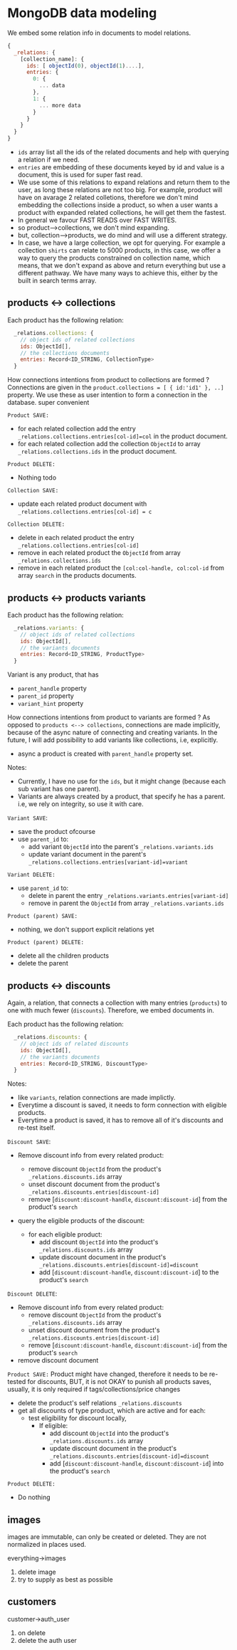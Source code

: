# MongoDB data modeling

We embed some relation info in documents to model relations.
```js
{
  _relations: {
    [collection_name]: {
      ids: [ objectId(0), objectId(1)....],
      entries: {
        0: {
          ... data
        },
        1: {
          ... more data
        }
      }
    }    
  }
}
```

- `ids` array list all the ids of the related documents and 
help with querying a relation if we need.
- `entries` are embedding of these documents keyed by id and value is a document, this 
is used for super fast read.
- We use some of this relations to expand relations and return them to the user, 
as long these relations are not too big. For example, product will have on avarage 2 
related colletions, therefore we don't mind embedding the collections inside a product,
so when a user wants a product with expanded related collections, he will get them the fastest.
- In general we favour FAST READS over FAST WRITES.
- so product-->collections, we don't mind expanding.
- but, collection-->products, we do mind and will use a different strategy.
- In case, we have a large collection, we opt for querying.
For example a collection `shirts` can relate to 5000 products, in this case,
we offer a way to query the products constrained on collection name, which means, that
we don't expand as above and return everything but use a different pathway. We have many ways
to achieve this, either by the built in search terms array.


## products <-> collections
Each product has the following relation:
```js
  _relations.collections: {
    // object ids of related collections
    ids: ObjectId[],
    // the collections documents
    entries: Record<ID_STRING, CollectionType>
  }
```

How connections intentions from product to collections are formed ?
Connections are given in the `product.collections = [ { id:'id1' }, ..]` property.
We use these as user intention to form a connection in the database. super convenient

`Product SAVE:`
- for each related collection add the entry `_relations.collections.entries[col-id]=col` in the product document.
- for each related collection add the collection `ObjectId` to array `_relations.collections.ids` in the product document.

`Product DELETE:`
- Nothing todo

`Collection SAVE:`
- update each related product document with `_relations.collections.entries[col-id] = c`

`Collection DELETE:`
- delete in each related product the entry `_relations.collections.entries[col-id]`
- remove in each related product the `ObjectId` from array `_relations.collections.ids`
- remove in each related product the `[col:col-handle, col:col-id` from array `search` in the products documents.


## products <-> products variants
Each product has the following relation:
```js
  _relations.variants: {
    // object ids of related collections
    ids: ObjectId[],
    // the variants documents
    entries: Record<ID_STRING, ProductType>
  }
```

Variant is any product, that has 
- `parent_handle` property
- `parent_id` property
- `variant_hint` property

How connections intentions from product to variants are formed ?
As opposed to `products <--> collections`, connections are made implicitly, because of
the async nature of connecting and creating variants. In the future, I will add possibility
to add variants like collections, i.e, explicitly.
- async a product is created with `parent_handle` property set.

Notes:
- Currently, I have no use for the `ids`, but it might change (because each sub variant has one parent).
- Variants are always created by a product, that specify he has a parent. i.e, we rely on
integrity, so use it with care.


`Variant SAVE`:
- save the product ofcourse
- use `parent_id` to:
  - add variant `ObjectId` into the parent's `_relations.variants.ids` 
  - update variant document in the parent's `_relations.collections.entries[variant-id]=variant`

`Variant DELETE:`
- use `parent_id` to:
  - delete in parent the entry `_relations.variants.entries[variant-id]`
  - remove in parent the `ObjectId` from array `_relations.variants.ids`

`Product (parent) SAVE:`
- nothing, we don't support explicit relations yet

`Product (parent) DELETE:`
- delete all the children products
- delete the parent


## products <-> discounts
Again, a relation, that connects a collection with many entries (`products`) to one with
much fewer (`discounts`). Therefore, we embed documents in.

Each product has the following relation:
```js
  _relations.discounts: {
    // object ids of related discounts
    ids: ObjectId[],
    // the variants documents
    entries: Record<ID_STRING, DiscountType>
  }
```

Notes:
- like `variants`, relation connections are made implictly.
- Everytime a discount is saved, it needs to form connection with eligible products.
- Everytime a product is saved, it has to remove all of it's discounts and re-test itself.


`Discount SAVE`:
- Remove discount info from every related product:
  - remove discount `ObjectId` from the product's `_relations.discounts.ids` array
  - unset discount document from the product's `_relations.discounts.entries[discount-id]`
  - remove [`discount:discount-handle`, `discount:discount-id`] from the product's `search`

- query the eligible products of the discount:
  - for each eligible product:
    - add discount `ObjectId` into the product's `_relations.discounts.ids` array
    - update discount document in the product's `_relations.discounts.entries[discount-id]=discount`
    - add [`discount:discount-handle`, `discount:discount-id`] to the product's `search`

`Discount DELETE`:
- Remove discount info from every related product:
  - remove discount `ObjectId` from the product's `_relations.discounts.ids` array
  - unset discount document from the product's `_relations.discounts.entries[discount-id]`
  - remove [`discount:discount-handle`, `discount:discount-id`] from the product's `search`
- remove discount document


`Product SAVE:`
Product might have changed, therefore it needs to be re-tested for discounts, BUT,
it is not OKAY to punish all products saves, usually, it is only required if 
tags/collections/price changes
- delete the product's self relations `_relations.discounts`
- get all discounts of type product, which are active and for each:
  - test eligibility for discount locally,
    - If eligible:
      - add discount `ObjectId` into the product's `_relations.discounts.ids` array
      - update discount document in the product's `_relations.discounts.entries[discount-id]=discount`
      - add [`discount:discount-handle`, `discount:discount-id`] into the product's `search`

`Product DELETE:`
- Do nothing

## images
images are immutable, can only be created or deleted.
They are not normalized in places used.

everything->images

1. delete image
  1. try to supply as best as possible


## customers
customer->auth_user

1. on delete
  1. delete the auth user
